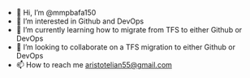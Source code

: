 - 👋 Hi, I’m @mmpbafa150
- 👀 I’m interested in Github and DevOps
- 🌱 I’m currently learning how to migrate from TFS to either Github or DevOps
- 💞️ I’m looking to collaborate on a TFS migration to either Github or DevOps
- 📫 How to reach me aristotelian55@gmail.com

<!---
mmpbafa150/mmpbafa150 is a ✨ special ✨ repository because its `README.md` (this file) appears on your GitHub profile.
You can click the Preview link to take a look at your changes.
--->
